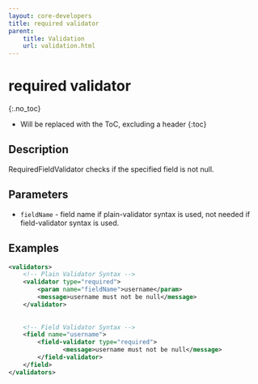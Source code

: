 ```yaml
---
layout: core-developers
title: required validator
parent:
    title: Validation
    url: validation.html
---
```


# required validator
{:.no_toc}

* Will be replaced with the ToC, excluding a header
{:toc}

## Description

RequiredFieldValidator checks if the specified field is not null.

## Parameters

- `fieldName` - field name if plain-validator syntax is used, not needed if field-validator syntax is used.

## Examples

```xml
<validators>
    <!-- Plain Validator Syntax -->
    <validator type="required">
        <param name="fieldName">username</param>
        <message>username must not be null</message>
    </validator>
 
 
    <!-- Field Validator Syntax -->
    <field name="username">
        <field-validator type="required">
               <message>username must not be null</message>
        </field-validator>
    </field>
</validators>
```
